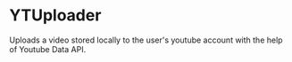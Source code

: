 # YTUploader
Uploads a video stored locally to the user's youtube account with the help of Youtube Data API.

